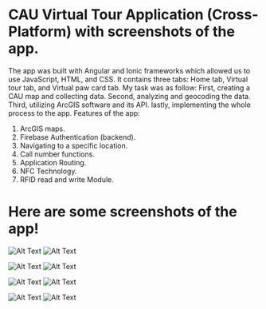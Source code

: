 # CAU Virtual Tour Application (Cross-Platform) with screenshots of the app.

The app was built with Angular and Ionic frameworks which allowed us to use JavaScript, HTML, and CSS. 
It contains three tabs: Home tab, Virtual tour tab, and Virtual paw card tab.
My task was as follow:
First, creating a CAU map and collecting data.
Second, analyzing and geocoding the data.
Third, utilizing ArcGIS software and its API.
lastly, implementing the whole process to the app.
Features of the app:
1. ArcGIS maps.
2. Firebase Authentication (backend).
3. Navigating to a specific location.
4. Call number functions.
5. Application Routing.
6. NFC Technology.
7. RFID read and write Module.
# Here are some screenshots of the app!

![Alt Text](https://github.com/rashedalrashdi/cauMap/blob/master/CAU%20app%20screenshots/Home%20page.png)
![Alt Text](https://github.com/rashedalrashdi/cauMap/blob/master/CAU%20app%20screenshots/Taps%20options.png)

![Alt Text](https://github.com/rashedalrashdi/cauMap/blob/master/CAU%20app%20screenshots/Campus%20times.png)
![Alt Text](https://github.com/rashedalrashdi/cauMap/blob/master/CAU%20app%20screenshots/Campus%20map.png)

![Alt Text](https://github.com/rashedalrashdi/cauMap/blob/master/CAU%20app%20screenshots/Admission%20tap.png)
![Alt Text](https://github.com/rashedalrashdi/cauMap/blob/master/CAU%20app%20screenshots/Trevor%20Anett%20Hall%20building.png)

![Alt Text](https://github.com/rashedalrashdi/cauMap/blob/master/CAU%20app%20screenshots/Panther%20Paw%20Cards.png)
![Alt Text](https://github.com/rashedalrashdi/cauMap/blob/master/CAU%20app%20screenshots/Panther%20Paw%20Cards%20options.png)
